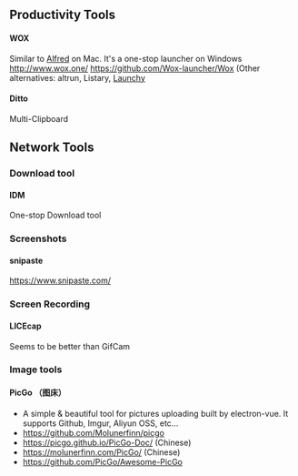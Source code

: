 ## Productivity Tools
#### WOX
Similar to [Alfred](https://www.alfredapp.com/) on Mac. It's a one-stop launcher on Windows
http://www.wox.one/
https://github.com/Wox-launcher/Wox
(Other alternatives: altrun, Listary, [Launchy](http://www.launchy.net)

#### Ditto
Multi-Clipboard

## Network Tools
### Download tool

#### IDM
One-stop Download tool

### Screenshots
#### snipaste
https://www.snipaste.com/

### Screen Recording
#### LICEcap
Seems to be better than GifCam

### Image tools
#### PicGo （图床）
* A simple & beautiful tool for pictures uploading built by electron-vue. It supports Github, Imgur, Aliyun OSS, etc...
* https://github.com/Molunerfinn/picgo
* https://picgo.github.io/PicGo-Doc/ (Chinese)
* https://molunerfinn.com/PicGo/ (Chinese)
* https://github.com/PicGo/Awesome-PicGo
